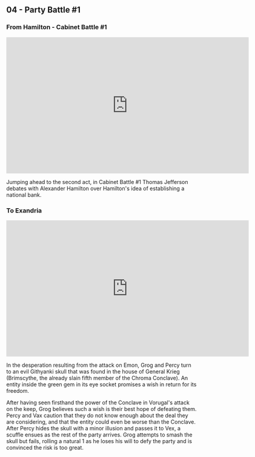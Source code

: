 ## 04 - Party Battle #1

### From Hamilton - Cabinet Battle #1

<div class="video-responsive">
<iframe id="ytplayer" type="text/html" width="640" height="360" src="https://www.youtube.com/embed/dSYW61XQZeo" frameborder="0">
</iframe></div>

Jumping ahead to the second act, in Cabinet Battle #1 Thomas Jefferson debates with Alexander Hamilton over Hamilton's idea of establishing a national bank.

### To Exandria

<div class="video-responsive">
<iframe id="ytplayer" type="text/html" width="640" height="360" src="https://www.youtube.com/embed/Q-dk_-9iUUw" frameborder="0">
</iframe></div>

In the desperation resulting from the attack on Emon, Grog and Percy turn to an evil Githyanki skull that was found in the house of General Krieg
(Brimscythe, the already slain fifth member of the Chroma Conclave).
An entity inside the green gem in its eye socket promises a wish in return for its freedom.

After having seen firsthand the power of the Conclave in Vorugal's attack on the keep, Grog believes such a wish is their best hope of defeating them.
Percy and Vax caution that they do not know enough about the deal they are considering, and that the entity could even be worse than the Conclave.
After Percy hides the skull with a minor illusion and passes it to Vex, a scuffle ensues as the rest of the party arrives.
Grog attempts to smash the skull but fails, rolling a natural 1 as he loses his will to defy the party and is convinced the risk is too great.
